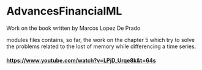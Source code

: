 # AdvancesFinancialML
Work on the book written by Marcos Lopez De Prado

modules files contains, so far, the work on the chapter 5 which try to solve the problems related to the lost of memory while differencing a time series. 


#### https://www.youtube.com/watch?v=LPjD_Urqe8k&t=64s